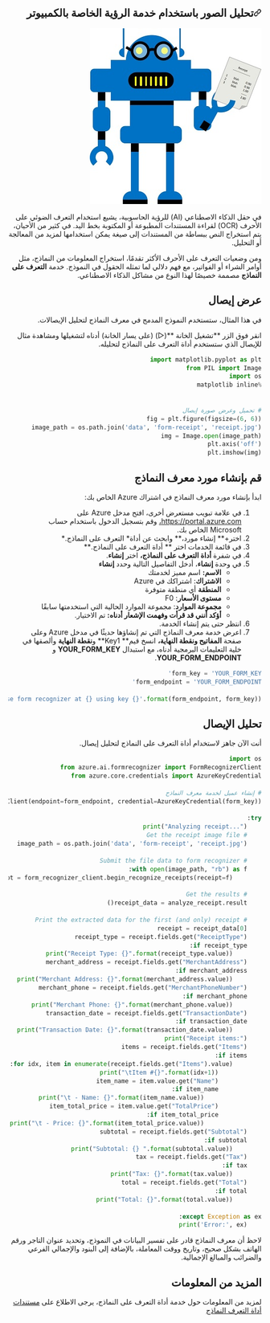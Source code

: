<div id="readme" class="Box-body readme blob js-code-block-container p-5 p-xl-6 gist-border-0" dir="rtl">
    <article class="markdown-body entry-content container-lg" itemprop="text"><h1><a id="user-content-تحليل-الصور-باستخدام-خدمة-الرؤية-الخاصة-بالكمبيوتر" class="anchor" aria-hidden="true" href="#تحليل-الصور-باستخدام-خدمة-الرؤية-الخاصة-بالكمبيوتر"><svg class="octicon octicon-link" viewBox="0 0 16 16" version="1.1" width="16" height="16" aria-hidden="true"><path fill-rule="evenodd" d="M7.775 3.275a.75.75 0 001.06 1.06l1.25-1.25a2 2 0 112.83 2.83l-2.5 2.5a2 2 0 01-2.83 0 .75.75 0 00-1.06 1.06 3.5 3.5 0 004.95 0l2.5-2.5a3.5 3.5 0 00-4.95-4.95l-1.25 1.25zm-4.69 9.64a2 2 0 010-2.83l2.5-2.5a2 2 0 012.83 0 .75.75 0 001.06-1.06 3.5 3.5 0 00-4.95 0l-2.5 2.5a3.5 3.5 0 004.95 4.95l1.25-1.25a.75.75 0 00-1.06-1.06l-1.25 1.25a2 2 0 01-2.83 0z"></path></svg></a>تحليل الصور باستخدام خدمة الرؤية الخاصة بالكمبيوتر</h1>

![روبوت يحمل إيصالًا](./images/receipt_analysis.jpg)

في حقل الذكاء الاصطناعي (AI) للرؤية الحاسوبية، يشيع استخدام التعرف الضوئي على الأحرف (OCR) لقراءة المستندات المطبوعة أو المكتوبة بخط اليد. في كثير من الأحيان، يتم استخراج النص ببساطة من المستندات إلى صيغة يمكن استخدامها لمزيد من المعالجة أو التحليل.

ومن وضعيات التعرف على الأحرف الأكثر تقدمًا، استخراج المعلومات من النماذج، مثل أوامر الشراء أو الفواتير، مع فهم دلالي لما تمثله الحقول في النموذج. خدمة **التعرف على النماذج** مصممة خصيصًا لهذا النوع من مشاكل الذكاء الاصطناعي.

## عرض إيصال

في هذا المثال، ستستخدم النموذج المدمج في معرف النماذج لتحليل الإيصالات.

انقر فوق الزر **تشغيل الخانة **(&#9655;) (على يسار الخانة) أدناه لتشغيلها ومشاهدة مثال للإيصال الذي ستستخدم أداة التعرف على النماذج لتحليله.


```python
import matplotlib.pyplot as plt
from PIL import Image
import os
%matplotlib inline


# تحميل وعرض صورة إيصال
fig = plt.figure(figsize=(6, 6))
image_path = os.path.join('data', 'form-receipt', 'receipt.jpg')
img = Image.open(image_path)
plt.axis('off')
plt.imshow(img)
```

## قم بإنشاء مورد معرف النماذج

ابدأ بإنشاء مورد معرف النماذج في اشتراك Azure الخاص بك:

1. في علامة تبويب مستعرض أخرى، افتح مدخل Azure على https://portal.azure.com، وقم بتسجيل الدخول باستخدام حساب Microsoft الخاص بك.
2. اختر+** إنشاء مورد،** وابحث عن أداة* التعرف على النماذج.*
3. في قائمة الخدمات اختر ** أداة التعرف على النماذج.**
4. في شفرة **أداة التعرف على النماذج،** اختر **إنشاء**.
5. في وحدة **إنشاء**، أدخل التفاصيل التالية وحدد **إنشاء**
   - **الاسم:** اسم مميز لخدمتك
   - **الاشتراك**: اشتراكك في Azure
   - **المنطقة** أي منطقة متوفرة
   - **مستوى الأسعار**: F0
   - **مجموعة الموارد**: مجموعة الموارد الحالية التي استخدمتها سابقًا
   - **أؤكد أنني قد قرأت وفهمت الإشعار أدناه:** تم الاختيار.
6. انتظر حتى يتم إنشاء الخدمة.
7. اعرض خدمة معرف النماذج التي تم إنشاؤها حديثًا في مدخل Azure وعلى صفحة **المفاتيح ونقطة النهاية،** انسخ قيم** Key1** و**نقطة النهاية** وألصقها في خلية التعليمات البرمجية أدناه، مع استبدال **YOUR_FORM_KEY** و **YOUR_FORM_ENDPOINT**.


```python
form_key = 'YOUR_FORM_KEY'
form_endpoint = 'YOUR_FORM_ENDPOINT'

print('Ready to use form recognizer at {} using key {}'.format(form_endpoint, form_key))
```

## تحليل الإيصال

أنت الآن جاهز لاستخدام أداة التعرف على النماذج لتحليل إيصال.


```python
import os
from azure.ai.formrecognizer import FormRecognizerClient
from azure.core.credentials import AzureKeyCredential

# إنشاء عميل لخدمة معرف النماذج
form_recognizer_client = FormRecognizerClient(endpoint=form_endpoint, credential=AzureKeyCredential(form_key))

try:
    print("Analyzing receipt...")
    # Get the receipt image file
    image_path = os.path.join('data', 'form-receipt', 'receipt.jpg')

    # Submit the file data to form recognizer
    with open(image_path, "rb") as f:
        analyze_receipt = form_recognizer_client.begin_recognize_receipts(receipt=f)
    
    # Get the results
    receipt_data = analyze_receipt.result()

    # Print the extracted data for the first (and only) receipt
    receipt = receipt_data[0]
    receipt_type = receipt.fields.get("ReceiptType")
    if receipt_type:
        print("Receipt Type: {}".format(receipt_type.value))
    merchant_address = receipt.fields.get("MerchantAddress")
    if merchant_address:
        print("Merchant Address: {}".format(merchant_address.value))
    merchant_phone = receipt.fields.get("MerchantPhoneNumber")
    if merchant_phone:
        print("Merchant Phone: {}".format(merchant_phone.value))
    transaction_date = receipt.fields.get("TransactionDate")
    if transaction_date:
        print("Transaction Date: {}".format(transaction_date.value))
    print("Receipt items:")
    items = receipt.fields.get("Items")
    if items:
        for idx, item in enumerate(receipt.fields.get("Items").value):
            print("\tItem #{}".format(idx+1))
            item_name = item.value.get("Name")
            if item_name:
                print("\t - Name: {}".format(item_name.value))
            item_total_price = item.value.get("TotalPrice")
            if item_total_price:
                print("\t - Price: {}".format(item_total_price.value))
    subtotal = receipt.fields.get("Subtotal")
    if subtotal:
        print("Subtotal: {} ".format(subtotal.value))
    tax = receipt.fields.get("Tax")
    if tax:
        print("Tax: {}".format(tax.value))
    total = receipt.fields.get("Total")
    if total:
        print("Total: {}".format(total.value))

except Exception as ex:
    print('Error:', ex)

```

لاحظ أن معرف النماذج قادر على تفسير البيانات في النموذج، وتحديد عنوان التاجر ورقم الهاتف بشكل صحيح، وتاريخ ووقت المعاملة، بالإضافة إلى البنود والإجمالي الفرعي والضرائب والمبالغ الإجمالية.

## المزيد من المعلومات

لمزيد من المعلومات حول خدمة أداة التعرف على النماذج، يرجى الاطلاع على [مستندات أداة التعرف النماذج](https://docs.microsoft.com/ar-sa/azure/cognitive-services/form-recognizer/index)

